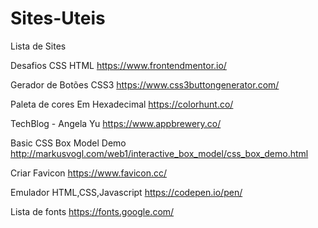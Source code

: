 # Sites-Uteis
Lista de Sites

Desafios CSS HTML
https://www.frontendmentor.io/

Gerador de Botões CSS3
https://www.css3buttongenerator.com/

Paleta de cores Em Hexadecimal
https://colorhunt.co/

TechBlog - Angela Yu
https://www.appbrewery.co/

Basic CSS Box Model Demo
http://markusvogl.com/web1/interactive_box_model/css_box_demo.html

Criar Favicon
https://www.favicon.cc/

Emulador HTML,CSS,Javascript
https://codepen.io/pen/

Lista de fonts
https://fonts.google.com/

